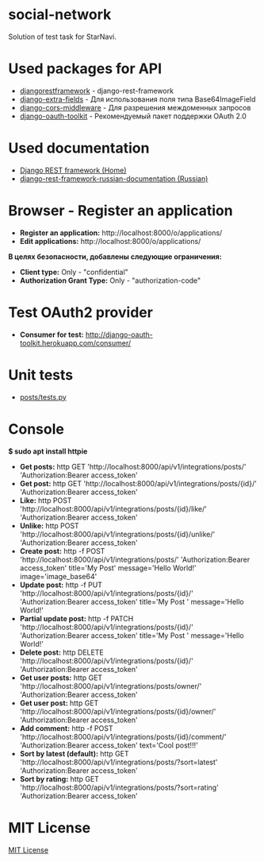 # social-network
Solution of test task for StarNavi.


# Used packages for API
  * [djangorestframework](https://github.com/encode/django-rest-framework) - django-rest-framework
  * [django-extra-fields](https://github.com/Hipo/drf-extra-fields) - Для использования поля типа Base64ImageField
  * [django-cors-middleware](https://github.com/zestedesavoir/django-cors-middleware) - Для разрешения междоменных запросов
  * [django-oauth-toolkit](https://github.com/jazzband/django-oauth-toolkit) - Рекомендуемый пакет поддержки OAuth 2.0


# Used documentation
  * [Django REST framework (Home)](http://www.django-rest-framework.org/)
  * [django-rest-framework-russian-documentation (Russian)](https://legacy.gitbook.com/book/ilyachch/django-rest-framework-russian-documentation/)


# Browser - Register an application
  * **Register an application:** http://localhost:8000/o/applications/
  * **Edit applications:** http://localhost:8000/o/applications/

**В целях безопасности, добавлены следующие ограничения:**
    
  * **Client type:** Only - "confidential"
  * **Authorization Grant Type:** Only - "authorization-code"


# Test OAuth2 provider
  * **Consumer for test:** http://django-oauth-toolkit.herokuapp.com/consumer/


# Unit tests
  * [posts/tests.py](https://github.com/genkosta/social-network/blob/master/posts/tests.py)


# Console
**$ sudo apt install httpie**

  * **Get posts:** http GET 'http://localhost:8000/api/v1/integrations/posts/' 'Authorization:Bearer access_token'
  * **Get post:** http GET 'http://localhost:8000/api/v1/integrations/posts/{id}/' 'Authorization:Bearer access_token'
  * **Like:** http POST 'http://localhost:8000/api/v1/integrations/posts/{id}/like/' 'Authorization:Bearer access_token'
  * **Unlike:** http POST 'http://localhost:8000/api/v1/integrations/posts/{id}/unlike/' 'Authorization:Bearer access_token'
  * **Create post:** http -f POST 'http://localhost:8000/api/v1/integrations/posts/' 'Authorization:Bearer access_token' title='My Post' message='Hello World!' image='image_base64'
  * **Update post:** http -f PUT 'http://localhost:8000/api/v1/integrations/posts/{id}/' 'Authorization:Bearer access_token' title='My Post ' message='Hello World!'
  * **Partial update post:** http -f PATCH 'http://localhost:8000/api/v1/integrations/posts/{id}/' 'Authorization:Bearer access_token' title='My Post ' message='Hello World!'
  * **Delete post:** http DELETE 'http://localhost:8000/api/v1/integrations/posts/{id}/' 'Authorization:Bearer access_token'
  * **Get user posts:** http GET 'http://localhost:8000/api/v1/integrations/posts/owner/' 'Authorization:Bearer access_token'
  * **Get user post:** http GET 'http://localhost:8000/api/v1/integrations/posts/{id}/owner/' 'Authorization:Bearer access_token'
  * **Add comment:** http -f POST 'http://localhost:8000/api/v1/integrations/posts/{id}/comment/' 'Authorization:Bearer access_token' text='Cool post!!!'
  * **Sort by latest (default):** http GET 'http://localhost:8000/api/v1/integrations/posts/?sort=latest' 'Authorization:Bearer access_token'
  * **Sort by rating:** http GET 'http://localhost:8000/api/v1/integrations/posts/?sort=rating' 'Authorization:Bearer access_token'


# MIT License
[MIT License](https://github.com/genkosta/social-network/blob/master/LICENSE)
